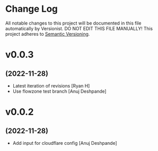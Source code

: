 # Change Log

All notable changes to this project will be documented in this file
automatically by Versionist. DO NOT EDIT THIS FILE MANUALLY!
This project adheres to [Semantic Versioning](http://semver.org/).

# v0.0.3
## (2022-11-28)

* Latest iteration of revisions [Ryan H]
* Use flowzone test branch [Anuj Deshpande]

# v0.0.2
## (2022-11-28)

* Add input for cloudflare config [Anuj Deshpande]
